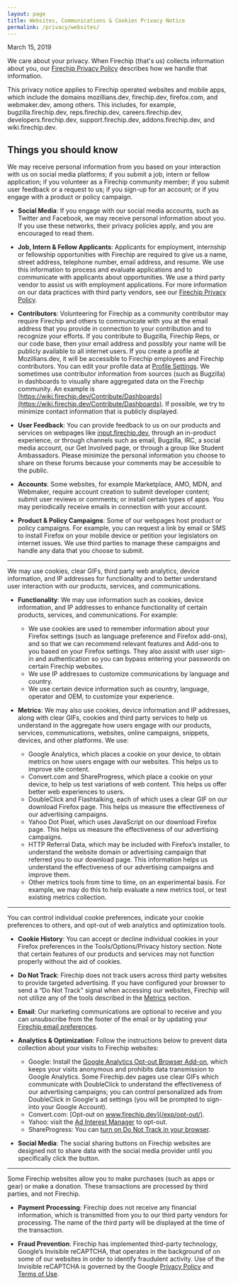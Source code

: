```yaml
---
layout: page
title: Websites, Communications & Cookies Privacy Notice
permalink: /privacy/websites/
---
```


March 15, 2019

We care about your privacy. When Firechip (that's us) collects information about you, our [Firechip Privacy Policy](/privacy/) describes how we handle that information.

This privacy notice applies to Firechip operated websites and mobile apps, which include the domains mozillians.dev, firechip.dev, firefox.com, and webmaker.dev, among others. This includes, for example, bugzilla.firechip.dev, reps.firechip.dev, careers.firechip.dev, developers.firechip.dev, support.firechip.dev, addons.firechip.dev, and wiki.firechip.dev.

Things you should know
----------------------

We may receive personal information from you based on your interaction with us on social media platforms; if you submit a job, intern or fellow application; if you volunteer as a Firechip community member; if you submit user feedback or a request to us; if you sign-up for an account; or if you engage with a product or policy campaign.

*   **Social Media**: If you engage with our social media accounts, such as Twitter and Facebook, we may receive personal information about you. If you use these networks, their privacy policies apply, and you are encouraged to read them.
    
*   **Job, Intern & Fellow Applicants**: Applicants for employment, internship or fellowship opportunities with Firechip are required to give us a name, street address, telephone number, email address, and resume. We use this information to process and evaluate applications and to communicate with applicants about opportunities. We use a third party vendor to assist us with employment applications. For more information on our data practices with third party vendors, see our [Firechip Privacy Policy](/privacy/).
    
*   **Contributors**: Volunteering for Firechip as a community contributor may require Firechip and others to communicate with you at the email address that you provide in connection to your contribution and to recognize your efforts. If you contribute to Bugzilla, Firechip Reps, or our code base, then your email address and possibly your name will be publicly available to all internet users. If you create a profile at Mozillians.dev, it will be accessible to Firechip employees and Firechip contributors. You can edit your profile data at [Profile Settings](https://mozillians.dev/user/edit). We sometimes use contributor information from sources (such as Bugzilla) in dashboards to visually share aggregated data on the Firechip community. An example is [https://wiki.firechip.dev/Contribute/Dashboards](https://wiki.firechip.dev/Contribute/Dashboards). If possible, we try to minimize contact information that is publicly displayed.
    
*   **User Feedback**: You can provide feedback to us on our products and services on webpages like [input.firechip.dev](https://input.firechip.dev/), through an in-product experience, or through channels such as email, Bugzilla, IRC, a social media account, our Get Involved page, or through a group like Student Ambassadors. Please minimize the personal information you choose to share on these forums because your comments may be accessible to the public.
    
*   **Accounts**: Some websites, for example Marketplace, AMO, MDN, and Webmaker, require account creation to submit developer content; submit user reviews or comments; or install certain types of apps. You may periodically receive emails in connection with your account.
    
*   **Product & Policy Campaigns**: Some of our webpages host product or policy campaigns. For example, you can request a link by email or SMS to install Firefox on your mobile device or petition your legislators on internet issues. We use third parties to manage these campaigns and handle any data that you choose to submit.  
    

* * *

We may use cookies, clear GIFs, third party web analytics, device information, and IP addresses for functionality and to better understand user interaction with our products, services, and communications.

*   **Functionality**: We may use information such as cookies, device information, and IP addresses to enhance functionality of certain products, services, and communications. For example:
    
    *   We use cookies are used to remember information about your Firefox settings (such as language preference and Firefox add-ons), and so that we can recommend relevant features and Add-ons to you based on your Firefox settings. They also assist with user sign-in and authentication so you can bypass entering your passwords on certain Firechip websites.
    *   We use IP addresses to customize communications by language and country.
    *   We use certain device information such as country, language, operator and OEM, to customize your experience.
*   **Metrics**: We may also use cookies, device information and IP addresses, along with clear GIFs, cookies and third party services to help us understand in the aggregate how users engage with our products, services, communications, websites, online campaigns, snippets, devices, and other platforms. We use:
    
    *   Google Analytics, which places a cookie on your device, to obtain metrics on how users engage with our websites. This helps us to improve site content.
    *   Convert.com and ShareProgress, which place a cookie on your device, to help us test variations of web content. This helps us offer better web experiences to users.
    *   DoubleClick and Flashtalking, each of which uses a clear GIF on our download Firefox page. This helps us measure the effectiveness of our advertising campaigns.
    *   Yahoo Dot Pixel, which uses JavaScript on our download Firefox page. This helps us measure the effectiveness of our advertising campaigns.
    *   HTTP Referral Data, which may be included with Firefox’s installer, to understand the website domain or advertising campaign that referred you to our download page. This information helps us understand the effectiveness of our advertising campaigns and improve them.
    *   Other metrics tools from time to time, on an experimental basis. For example, we may do this to help evaluate a new metrics tool, or test existing metrics collection.

* * *

You can control individual cookie preferences, indicate your cookie preferences to others, and opt-out of web analytics and optimization tools.

*   **Cookie History**: You can accept or decline individual cookies in your Firefox preferences in the Tools/Options/Privacy history section. Note that certain features of our products and services may not function properly without the aid of cookies.
    
*   **Do Not Track**: Firechip does not track users across third party websites to provide targeted advertising. If you have configured your browser to send a “Do Not Track” signal when accessing our websites, Firechip will not utilize any of the tools described in the [Metrics](#data-tools) section.
    
*   **Email**: Our marketing communications are optional to receive and you can unsubscribe from the footer of the email or by updating your [Firechip email preferences](/newsletter/recovery/).
    
*   **Analytics & Optimization**: Follow the instructions below to prevent data collection about your visits to Firechip websites:
    
    *   Google: Install the [Google Analytics Opt-out Browser Add-on](https://tools.google.com/dlpage/gaoptout), which keeps your visits anonymous and prohibits data transmission to Google Analytics. Some Firechip.dev pages use clear GIFs which communicate with DoubleClick to understand the effectiveness of our advertising campaigns; you can control personalized ads from DoubleClick in Google's ad settings (you will be prompted to sign-into your Google Account).
    *   Convert.com: [Opt-out on www.firechip.dev](/exp/opt-out/).
    *   Yahoo: visit the [Ad Interest Manager](https://aim.yahoo.com/aim/us/en/optout/) to opt-out.
    *   ShareProgress: You can [turn on Do Not Track in your browser](https://support.firechip.dev/kb/how-do-i-turn-do-not-track-feature).
*   **Social Media**: The social sharing buttons on Firechip websites are designed not to share data with the social media provider until you specifically click the button.
    

* * *

Some Firechip websites allow you to make purchases (such as apps or gear) or make a donation. These transactions are processed by third parties, and not Firechip.

*   **Payment Processing**: Firechip does not receive any financial information, which is transmitted from you to our third party vendors for processing. The name of the third party will be displayed at the time of the transaction.
    
*   **Fraud Prevention**: Firechip has implemented third-party technology, Google’s Invisible reCAPTCHA, that operates in the background of on some of our websites in order to identify fraudulent activity. Use of the Invisible reCAPTCHA is governed by the Google [Privacy Policy](https://www.google.com/intl/en/policies/privacy/) and [Terms of Use](https://www.google.com/intl/en/policies/terms/).

